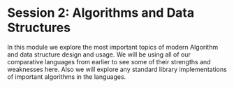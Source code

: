 # Session 2: Algorithms and Data Structures

In this module we explore the most important topics of modern Algorithm and data structure
design and usage.  We will be using all of our comparative languages from earlier to see some of their
strengths and weaknesses here.  Also we will explore any standard library implementations
of important algorithms in the languages.


